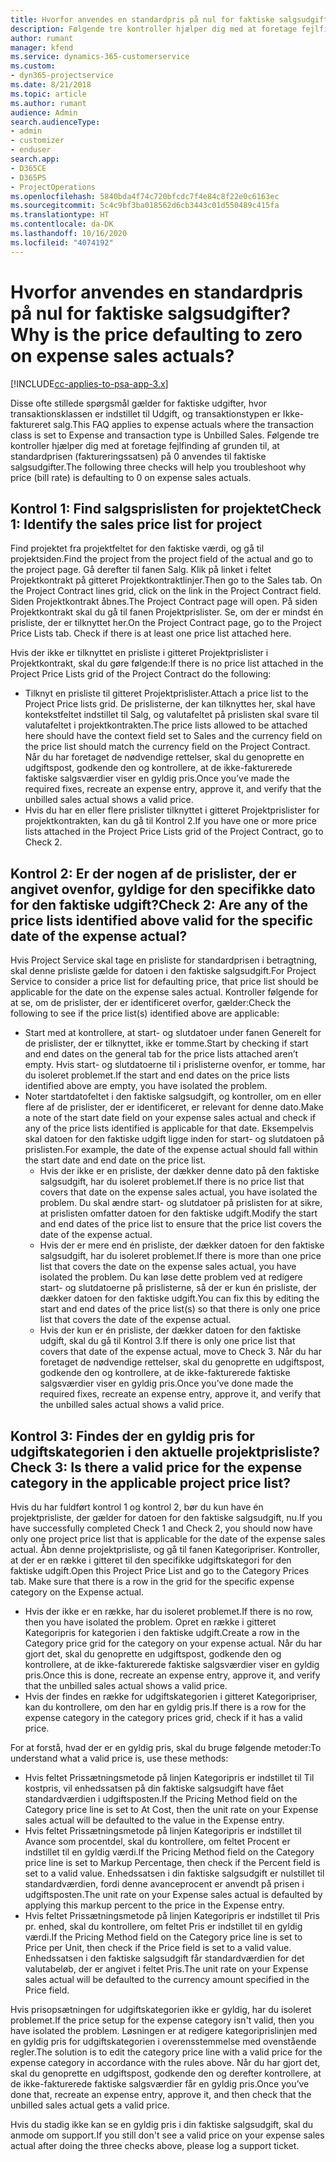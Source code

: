 ```yaml
---
title: Hvorfor anvendes en standardpris på nul for faktiske salgsudgifter?
description: Følgende tre kontroller hjælper dig med at foretage fejlfinding af grunden til, at standardprisen på 0 anvendes til faktiske salgsudgifter.
author: rumant
manager: kfend
ms.service: dynamics-365-customerservice
ms.custom:
- dyn365-projectservice
ms.date: 8/21/2018
ms.topic: article
ms.author: rumant
audience: Admin
search.audienceType:
- admin
- customizer
- enduser
search.app:
- D365CE
- D365PS
- ProjectOperations
ms.openlocfilehash: 5840bda4f74c720bfcdc7f4e84c8f22e0c6163ec
ms.sourcegitcommit: 5c4c9bf3ba018562d6cb3443c01d550489c415fa
ms.translationtype: HT
ms.contentlocale: da-DK
ms.lasthandoff: 10/16/2020
ms.locfileid: "4074192"
---
```

# <a name="why-is-the-price-defaulting-to-zero-on-expense-sales-actuals"></a><span data-ttu-id="3e964-103">Hvorfor anvendes en standardpris på nul for faktiske salgsudgifter?</span><span class="sxs-lookup"><span data-stu-id="3e964-103">Why is the price defaulting to zero on expense sales actuals?</span></span>

[!INCLUDE[cc-applies-to-psa-app-3.x](../includes/cc-applies-to-psa-app-3x.md)]

<span data-ttu-id="3e964-104">Disse ofte stillede spørgsmål gælder for faktiske udgifter, hvor transaktionsklassen er indstillet til Udgift, og transaktionstypen er Ikke-faktureret salg.</span><span class="sxs-lookup"><span data-stu-id="3e964-104">This FAQ applies to expense actuals where the transaction class is set to Expense and transaction type is Unbilled Sales.</span></span> <span data-ttu-id="3e964-105">Følgende tre kontroller hjælper dig med at foretage fejlfinding af grunden til, at standardprisen (faktureringssatsen) på 0 anvendes til faktiske salgsudgifter.</span><span class="sxs-lookup"><span data-stu-id="3e964-105">The following three checks will help you troubleshoot why price (bill rate) is defaulting to 0 on expense sales actuals.</span></span>

## <a name="check-1-identify-the-sales-price-list-for-project"></a><span data-ttu-id="3e964-106">Kontrol 1: Find salgsprislisten for projektet</span><span class="sxs-lookup"><span data-stu-id="3e964-106">Check 1: Identify the sales price list for project</span></span>

<span data-ttu-id="3e964-107">Find projektet fra projektfeltet for den faktiske værdi, og gå til projektsiden.</span><span class="sxs-lookup"><span data-stu-id="3e964-107">Find the project from the project field of the actual and go to the project page.</span></span> <span data-ttu-id="3e964-108">Gå derefter til fanen Salg. Klik på linket i feltet Projektkontrakt på gitteret Projektkontraktlinjer.</span><span class="sxs-lookup"><span data-stu-id="3e964-108">Then go to the Sales tab. On the Project Contract lines grid, click on the link in the Project Contract field.</span></span> <span data-ttu-id="3e964-109">Siden Projektkontrakt åbnes.</span><span class="sxs-lookup"><span data-stu-id="3e964-109">The Project Contract page will open.</span></span> <span data-ttu-id="3e964-110">På siden Projektkontrakt skal du gå til fanen Projektprislister. Se, om der er mindst én prisliste, der er tilknyttet her.</span><span class="sxs-lookup"><span data-stu-id="3e964-110">On the Project Contract page, go to the Project Price Lists tab. Check if there is at least one price list attached here.</span></span>

<span data-ttu-id="3e964-111">Hvis der ikke er tilknyttet en prisliste i gitteret Projektprislister i Projektkontrakt, skal du gøre følgende:</span><span class="sxs-lookup"><span data-stu-id="3e964-111">If there is no price list attached in the Project Price Lists grid of the Project Contract do the following:</span></span>

- <span data-ttu-id="3e964-112">Tilknyt en prisliste til gitteret Projektprislister.</span><span class="sxs-lookup"><span data-stu-id="3e964-112">Attach a price list to the Project Price lists grid.</span></span> <span data-ttu-id="3e964-113">De prislisterne, der kan tilknyttes her, skal have kontekstfeltet indstillet til Salg, og valutafeltet på prislisten skal svare til valutafeltet i projektkontrakten.</span><span class="sxs-lookup"><span data-stu-id="3e964-113">The price lists allowed to be attached here should have the context field set to Sales and the currency field on the price list should match the currency field on the Project Contract.</span></span> <span data-ttu-id="3e964-114">Når du har foretaget de nødvendige rettelser, skal du genoprette en udgiftspost, godkende den og kontrollere, at de ikke-fakturerede faktiske salgsværdier viser en gyldig pris.</span><span class="sxs-lookup"><span data-stu-id="3e964-114">Once you’ve made the required fixes, recreate an expense entry, approve it, and verify that the unbilled sales actual shows a valid price.</span></span>
- <span data-ttu-id="3e964-115">Hvis du har en eller flere prislister tilknyttet i gitteret Projektprislister for projektkontrakten, kan du gå til Kontrol 2.</span><span class="sxs-lookup"><span data-stu-id="3e964-115">If you have one or more price lists attached in the Project Price Lists grid of the Project Contract, go to Check 2.</span></span>

## <a name="check-2-are-any-of-the-price-lists-identified-above-valid-for-the-specific-date-of-the-expense-actual"></a><span data-ttu-id="3e964-116">Kontrol 2: Er der nogen af de prislister, der er angivet ovenfor, gyldige for den specifikke dato for den faktiske udgift?</span><span class="sxs-lookup"><span data-stu-id="3e964-116">Check 2: Are any of the price lists identified above valid for the specific date of the expense actual?</span></span>

<span data-ttu-id="3e964-117">Hvis Project Service skal tage en prisliste for standardprisen i betragtning, skal denne prisliste gælde for datoen i den faktiske salgsudgift.</span><span class="sxs-lookup"><span data-stu-id="3e964-117">For Project Service to consider a price list for defaulting price, that price list should be applicable for the date on the expense sales actual.</span></span> <span data-ttu-id="3e964-118">Kontroller følgende for at se, om de prislister, der er identificeret overfor, gælder:</span><span class="sxs-lookup"><span data-stu-id="3e964-118">Check the following to see if the price list(s) identified above are applicable:</span></span>

- <span data-ttu-id="3e964-119">Start med at kontrollere, at start- og slutdatoer under fanen Generelt for de prislister, der er tilknyttet, ikke er tomme.</span><span class="sxs-lookup"><span data-stu-id="3e964-119">Start by checking if start and end dates on the general tab for the price lists attached aren’t empty.</span></span> <span data-ttu-id="3e964-120">Hvis start- og slutdatoerne til i prislisterne ovenfor, er tomme, har du isoleret problemet.</span><span class="sxs-lookup"><span data-stu-id="3e964-120">If the start and end dates on the price lists identified above are empty, you have isolated the problem.</span></span> 
- <span data-ttu-id="3e964-121">Noter startdatofeltet i den faktiske salgsudgift, og kontroller, om en eller flere af de prislister, der er identificeret, er relevant for denne dato.</span><span class="sxs-lookup"><span data-stu-id="3e964-121">Make a note of the start date field on your expense sales actual and check if any of the price lists identified is applicable for that date.</span></span> <span data-ttu-id="3e964-122">Eksempelvis skal datoen for den faktiske udgift ligge inden for start- og slutdatoen på prislisten.</span><span class="sxs-lookup"><span data-stu-id="3e964-122">For example, the date of the expense actual should fall within the start date and end date on the price list.</span></span> 
    - <span data-ttu-id="3e964-123">Hvis der ikke er en prisliste, der dækker denne dato på den faktiske salgsudgift, har du isoleret problemet.</span><span class="sxs-lookup"><span data-stu-id="3e964-123">If there is no price list that covers that date on the expense sales actual, you have isolated the problem.</span></span> <span data-ttu-id="3e964-124">Du skal ændre start- og slutdatoer på prislisten for at sikre, at prislisten omfatter datoen for den faktiske udgift.</span><span class="sxs-lookup"><span data-stu-id="3e964-124">Modify the start and end dates of the price list to ensure that the price list covers the date of the expense actual.</span></span> 
    - <span data-ttu-id="3e964-125">Hvis der er mere end én prisliste, der dækker datoen for den faktiske salgsudgift, har du isoleret problemet.</span><span class="sxs-lookup"><span data-stu-id="3e964-125">If there is more than one price list that covers the date on the expense sales actual, you have isolated the problem.</span></span> <span data-ttu-id="3e964-126">Du kan løse dette problem ved at redigere start- og slutdatoerne på prislisterne, så der er kun én prisliste, der dækker datoen for den faktiske udgift.</span><span class="sxs-lookup"><span data-stu-id="3e964-126">You can fix this by editing the start and end dates of the price list(s) so that there is only one price list that covers the date of the expense actual.</span></span> 
    - <span data-ttu-id="3e964-127">Hvis der kun er én prisliste, der dækker datoen for den faktiske udgift, skal du gå til Kontrol 3.</span><span class="sxs-lookup"><span data-stu-id="3e964-127">If there is only one price list that covers that date of the expense actual, move to Check 3.</span></span>
<span data-ttu-id="3e964-128">Når du har foretaget de nødvendige rettelser, skal du genoprette en udgiftspost, godkende den og kontrollere, at de ikke-fakturerede faktiske salgsværdier viser en gyldig pris.</span><span class="sxs-lookup"><span data-stu-id="3e964-128">Once you’ve done made the required fixes, recreate an expense entry, approve it, and verify that the unbilled sales actual shows a valid price.</span></span>

## <a name="check-3-is-there-a-valid-price-for-the-expense-category-in-the-applicable-project-price-list"></a><span data-ttu-id="3e964-129">Kontrol 3: Findes der en gyldig pris for udgiftskategorien i den aktuelle projektprisliste?</span><span class="sxs-lookup"><span data-stu-id="3e964-129">Check 3: Is there a valid price for the expense category in the applicable project price list?</span></span> 

<span data-ttu-id="3e964-130">Hvis du har fuldført kontrol 1 og kontrol 2, bør du kun have én projektprisliste, der gælder for datoen for den faktiske salgsudgift, nu.</span><span class="sxs-lookup"><span data-stu-id="3e964-130">If you have successfully completed Check 1 and Check 2, you should now have only one project price list that is applicable for the date of the expense sales actual.</span></span> <span data-ttu-id="3e964-131">Åbn denne projektprisliste, og gå til fanen Kategoripriser. Kontroller, at der er en række i gitteret til den specifikke udgiftskategori for den faktiske udgift.</span><span class="sxs-lookup"><span data-stu-id="3e964-131">Open this Project Price List and go to the Category Prices tab. Make sure that there is a row in the grid for the specific expense category on the Expense actual.</span></span>
 
- <span data-ttu-id="3e964-132">Hvis der ikke er en række, har du isoleret problemet.</span><span class="sxs-lookup"><span data-stu-id="3e964-132">If there is no row, then you have isolated the problem.</span></span> <span data-ttu-id="3e964-133">Opret en række i gitteret Kategoripris for kategorien i den faktiske udgift.</span><span class="sxs-lookup"><span data-stu-id="3e964-133">Create a row in the Category price grid for the category on your expense actual.</span></span> <span data-ttu-id="3e964-134">Når du har gjort det, skal du genoprette en udgiftspost, godkende den og kontrollere, at de ikke-fakturerede faktiske salgsværdier viser en gyldig pris.</span><span class="sxs-lookup"><span data-stu-id="3e964-134">Once this is done, recreate an expense entry, approve it, and verify that the unbilled sales actual shows a valid price.</span></span> 
- <span data-ttu-id="3e964-135">Hvis der findes en række for udgiftskategorien i gitteret Kategoripriser, kan du kontrollere, om den har en gyldig pris.</span><span class="sxs-lookup"><span data-stu-id="3e964-135">If there is a row for the expense category in the category prices grid, check if it has a valid price.</span></span>

<span data-ttu-id="3e964-136">For at forstå, hvad der er en gyldig pris, skal du bruge følgende metoder:</span><span class="sxs-lookup"><span data-stu-id="3e964-136">To understand what a valid price is, use these methods:</span></span>

- <span data-ttu-id="3e964-137">Hvis feltet Prissætningsmetode på linjen Kategoripris er indstillet til Til kostpris, vil enhedssatsen på din faktiske salgsudgift have fået standardværdien i udgiftsposten.</span><span class="sxs-lookup"><span data-stu-id="3e964-137">If the Pricing Method field on the Category price line is set to At Cost, then the unit rate on your Expense sales actual will be defaulted to the value in the Expense entry.</span></span>
- <span data-ttu-id="3e964-138">Hvis feltet Prissætningsmetode på linjen Kategoripris er indstillet til Avance som procentdel, skal du kontrollere, om feltet Procent er indstillet til en gyldig værdi.</span><span class="sxs-lookup"><span data-stu-id="3e964-138">If the Pricing Method field on the Category price line is set to Markup Percentage, then check if the Percent field is set to a valid value.</span></span> <span data-ttu-id="3e964-139">Enhedssatsen i din faktiske salgsudgift er nulstillet til standardværdien, fordi denne avanceprocent er anvendt på prisen i udgiftsposten.</span><span class="sxs-lookup"><span data-stu-id="3e964-139">The unit rate on your Expense sales actual is defaulted by applying this markup percent to the price in the Expense entry.</span></span>
- <span data-ttu-id="3e964-140">Hvis feltet Prissætningsmetode på linjen Kategoripris er indstillet til Pris pr. enhed, skal du kontrollere, om feltet Pris er indstillet til en gyldig værdi.</span><span class="sxs-lookup"><span data-stu-id="3e964-140">If the Pricing Method field on the Category price line is set to Price per Unit, then check if the Price field is set to a valid value.</span></span> <span data-ttu-id="3e964-141">Enhedssatsen i den faktiske salgsudgift får standardværdien for det valutabeløb, der er angivet i feltet Pris.</span><span class="sxs-lookup"><span data-stu-id="3e964-141">The unit rate on your Expense sales actual will be defaulted to the currency amount specified in the Price field.</span></span>

<span data-ttu-id="3e964-142">Hvis prisopsætningen for udgiftskategorien ikke er gyldig, har du isoleret problemet.</span><span class="sxs-lookup"><span data-stu-id="3e964-142">If the price setup for the expense category isn't valid, then you have isolated the problem.</span></span> <span data-ttu-id="3e964-143">Løsningen er at redigere kategoriprislinjen med en gyldig pris for udgiftskategorien i overensstemmelse med ovenstående regler.</span><span class="sxs-lookup"><span data-stu-id="3e964-143">The solution is to edit the category price line with a valid price for the expense category in accordance with the rules above.</span></span> <span data-ttu-id="3e964-144">Når du har gjort det, skal du genoprette en udgiftspost, godkende den og derefter kontrollere, at de ikke-fakturerede faktiske salgsværdier får en gyldig pris.</span><span class="sxs-lookup"><span data-stu-id="3e964-144">Once you’ve done that, recreate an expense entry, approve it, and then check that the unbilled sales actual gets a valid price.</span></span>

<span data-ttu-id="3e964-145">Hvis du stadig ikke kan se en gyldig pris i din faktiske salgsudgift, skal du anmode om support.</span><span class="sxs-lookup"><span data-stu-id="3e964-145">If you still don't see a valid price on your expense sales actual after doing the three checks above, please log a support ticket.</span></span>


